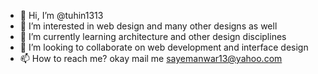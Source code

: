 - 👋 Hi, I’m @tuhin1313
- 👀 I’m interested in web design and many other designs as well
- 🌱 I’m currently learning architecture and other design disciplines
- 💞️ I’m looking to collaborate on web development and interface design
- 📫 How to reach me? okay mail me sayemanwar13@yahoo.com

<!---
tuhin1313/tuhin1313 is a ✨ special ✨ repository because its `README.md` (this file) appears on your GitHub profile.
You can click the Preview link to take a look at your changes.
--->
